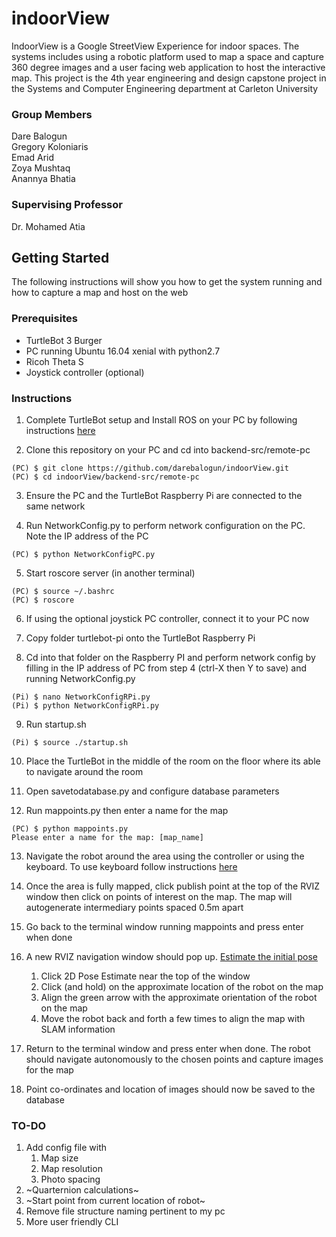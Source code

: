 # indoorView
IndoorView is a Google StreetView Experience for indoor spaces. The systems includes using a robotic platform used to map a space and capture 360 degree images and a user facing web application to host the interactive map. This project is the 4th year engineering and design capstone project in the Systems and Computer Engineering department at Carleton University

### Group Members
Dare Balogun  
Gregory Koloniaris  
Emad Arid  
Zoya Mushtaq  
Anannya Bhatia  

### Supervising Professor
Dr. Mohamed Atia

## Getting Started
The following instructions will show you how to get the system running and how to capture a map and host on the web

### Prerequisites
* TurtleBot 3 Burger
* PC running Ubuntu 16.04 xenial with python2.7
* Ricoh Theta S
* Joystick controller (optional)

### Instructions
1. Complete TurtleBot setup and Install ROS on your PC by following instructions [here](http://emanual.robotis.com/docs/en/platform/turtlebot3/setup/)

2. Clone this repository on your PC and cd into backend-src/remote-pc
```
(PC) $ git clone https://github.com/darebalogun/indoorView.git
(PC) $ cd indoorView/backend-src/remote-pc
```

3. Ensure the PC and the TurtleBot Raspberry Pi are connected to the same network

4. Run NetworkConfig.py to perform network configuration on the PC. Note the IP address of the PC
```
(PC) $ python NetworkConfigPC.py
```

5. Start roscore server (in another terminal)
```
(PC) $ source ~/.bashrc
(PC) $ roscore
```

6. If using the optional joystick PC controller, connect it to your PC now

7. Copy folder turtlebot-pi onto the TurtleBot Raspberry Pi

8. Cd into that folder on the Raspberry PI and perform network config by filling in the IP address of PC from step 4 (ctrl-X then Y to save) and running NetworkConfig.py
```
(Pi) $ nano NetworkConfigRPi.py
(Pi) $ python NetworkConfigRPi.py
```

9. Run startup.sh
```
(Pi) $ source ./startup.sh
```

10. Place the TurtleBot in the middle of the room on the floor where its able to navigate around the room

11. Open savetodatabase.py and configure database parameters

12. Run mappoints.py then enter a name for the map
```
(PC) $ python mappoints.py
Please enter a name for the map: [map_name]
```

13. Navigate the robot around the area using the controller or using the keyboard. To use keyboard follow instructions [here](http://emanual.robotis.com/docs/en/platform/turtlebot3/teleoperation/#keyboard)

14. Once the area is fully mapped, click publish point at the top of the RVIZ window then click on points of interest on the map.
    The map will autogenerate intermediary points spaced 0.5m apart

15. Go back to the terminal window running mappoints and press enter when done

16. A new RVIZ navigation window should pop up. [Estimate the initial pose](http://emanual.robotis.com/docs/en/platform/turtlebot3/navigation/#estimate-initial-pose)
    1. Click 2D Pose Estimate near the top of the window
    2. Click (and hold) on the approximate location of the robot on the map 
    3. Align the green arrow with the approximate orientation of the robot on the map
    4. Move the robot back and forth a few times to align the map with SLAM information

17. Return to the terminal window and press enter when done. The robot should navigate autonomously to the chosen points and capture images for the map

18. Point co-ordinates and location of images should now be saved to the database

### TO-DO
1. Add config file with 
    1. Map size
    2. Map resolution
    3. Photo spacing
2. ~Quarternion calculations~
3. ~Start point from current location of robot~
4. Remove file structure naming pertinent to my pc
5. More user friendly CLI
